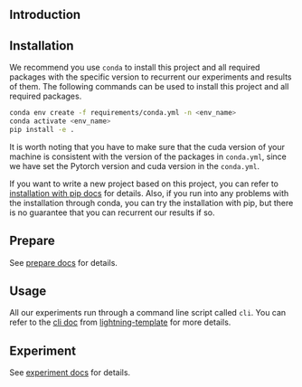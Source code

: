 ## Introduction

## Installation

We recommend you use `conda` to install this project and all required packages with the specific version to recurrent our experiments and results of them. The following commands can be used to install this project and all required packages.

```bash
conda env create -f requirements/conda.yml -n <env_name>
conda activate <env_name>
pip install -e .
```

It is worth noting that you have to make sure that the cuda version of your machine is consistent with the version of the packages in `conda.yml`, since we have set the Pytorch version and cuda version in the `conda.yml`.

If you want to write a new project based on this project, you can refer to [installation with pip docs](docs/installation/installation_with_pip.md) for details. Also, if you run into any problems with the installation through conda, you can try the installation with pip, but there is no guarantee that you can recurrent our results if so.

## Prepare

See [prepare docs](docs/prepare/prepare.md) for details.

## Usage

All our experiments run through a command line script called `cli`. You can refer to the [cli doc](https://github.com/shenmishajing/lightning_template/blob/main/docs/tools/cli.md) from [lightning-template](https://github.com/shenmishajing/lightning_template) for more details.

## Experiment

See [experiment docs](docs/experiments/experiments.md) for details.
